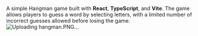 A simple Hangman game built with **React**, **TypeScript**, and **Vite**. The game allows players to guess a word by selecting letters, with a limited number of incorrect guesses allowed before losing the game.![Uploading hangman.PNG…]()
